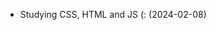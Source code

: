 - Studying CSS, HTML and JS (: (2024-02-08)
<!---
edwardgroseva/edwardgroseva is a ✨ special ✨ repository because its `README.md` (this file) appears on your GitHub profile.
You can click the Preview link to take a look at your changes.
--->
